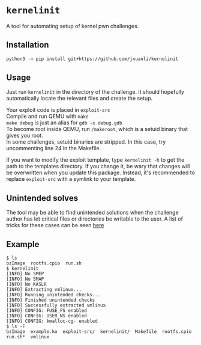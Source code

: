 # `kernelinit`
A tool for automating setup of kernel pwn challenges.

## Installation
```sh
python3 -m pip install git+https://github.com/jxuanli/kernelinit
```

## Usage
Just run `kernelinit` in the directory of the challenge. It should hopefully automatically locate the relevant files and create the setup.

Your exploit code is placed in `exploit-src`  
Compile and run QEMU with `make`  
`make debug` is just an alias for `gdb -x debug.gdb`  
To become root inside QEMU, run `/makeroot`, which is a setuid binary that gives you root.  
In some challenges, setuid binaries are stripped. In this case, try uncommenting line 24 in the Makefile.

If you want to modify the exploit template, type `kernelinit -h` to get the path to the templates directory. If you change it, 
be wary that changes will be overwritten when you update this package. 
Instead, it's recommended to replace `exploit-src` with a symlink to your template.

## Unintended solves
The tool may be able to find unintended solutions when the challenge author has let critical files or directories be writable to the user.
A list of tricks for these cases can be seen [here](tricks.md)

## Example
```
$ ls
bzImage  rootfs.cpio  run.sh
$ kernelinit
[INFO] No SMEP
[INFO] No SMAP
[INFO] No KASLR
[INFO] Extracting vmlinux...
[INFO] Running unintended checks...
[INFO] Finished unintended checks
[INFO] Successfully extracted vmlinux
[INFO] CONFIG: FUSE_FS enabled
[INFO] CONFIG: USER_NS enabled
[INFO] CONFIG: kmalloc-cg- enabled
$ ls -F
bzImage  example.ko  exploit-src/  kernelinit/  Makefile  rootfs.cpio  run.sh*  vmlinux
```
